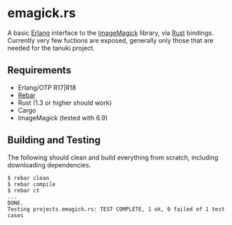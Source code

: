 # emagick.rs

A basic [Erlang](http://www.erlang.org) interface to the [ImageMagick](http://www.imagemagick.org) library, via [Rust](https://www.rust-lang.org) bindings. Currently very few fuctions are exposed, generally only those that are needed for the tanuki project.

## Requirements

* Erlang/OTP R17|R18
* [Rebar](https://github.com/rebar/rebar)
* Rust (1.3 or higher should work)
* Cargo
* ImageMagick (tested with 6.9)

## Building and Testing

The following should clean and build everything from scratch, including downloading dependencies.

```
$ rebar clean
$ rebar compile
$ rebar ct
...
DONE.
Testing projects.emagick.rs: TEST COMPLETE, 1 ok, 0 failed of 1 test cases
```
